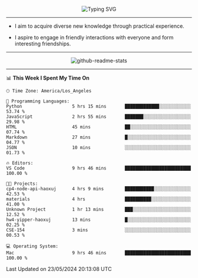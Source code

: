 <p align="center">
  <img src="https://readme-typing-svg.demolab.com?font=Fira+Code&weight=500&size=32&duration=2500&pause=1600&center=true&vCenter=true&random=false&width=1024&height=64&lines=Hi+there+%F0%9F%91%8B;I'm+delighted+you+could+make+it+here+%F0%9F%8E%89;I'm+Harry%2C+a+college+student+still+finding+my+way" alt="Typing SVG" />
</p>


---


- I aim to acquire diverse new knowledge through practical experience.

- I aspire to engage in friendly interactions with everyone and form interesting friendships.


---


<p align="center">
  <img src="https://github-readme-stats.vercel.app/api?username=Harry-Jing&show_icons=true" alt="github-readme-stats"/>
</p>


---

<!--START_SECTION:waka-->
📊 **This Week I Spent My Time On** 

```text
🕑︎ Time Zone: America/Los_Angeles

💬 Programming Languages: 
Python                   5 hrs 15 mins       █████████████░░░░░░░░░░░░   53.74 % 
JavaScript               2 hrs 55 mins       ███████░░░░░░░░░░░░░░░░░░   29.98 % 
HTML                     45 mins             ██░░░░░░░░░░░░░░░░░░░░░░░   07.74 % 
Markdown                 27 mins             █░░░░░░░░░░░░░░░░░░░░░░░░   04.77 % 
JSON                     10 mins             ░░░░░░░░░░░░░░░░░░░░░░░░░   01.73 % 

🔥 Editors: 
VS Code                  9 hrs 46 mins       █████████████████████████   100.00 % 

🐱‍💻 Projects: 
cp4-node-api-haoxuj      4 hrs 9 mins        ███████████░░░░░░░░░░░░░░   42.53 % 
materials                4 hrs               ██████████░░░░░░░░░░░░░░░   41.00 % 
Unknown Project          1 hr 13 mins        ███░░░░░░░░░░░░░░░░░░░░░░   12.52 % 
hw4-yipper-haoxuj        13 mins             █░░░░░░░░░░░░░░░░░░░░░░░░   02.25 % 
CSE-154                  3 mins              ░░░░░░░░░░░░░░░░░░░░░░░░░   00.53 % 

💻 Operating System: 
Mac                      9 hrs 46 mins       █████████████████████████   100.00 % 
```


 Last Updated on 23/05/2024 20:13:08 UTC
<!--END_SECTION:waka-->
